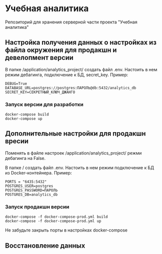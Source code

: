 # Учебная аналитика
Репозиторий для хранения серверной части проекта "Учебная аналитика"

## Настройка получения данных о настройках из файла окружения для продакшн и девелопмент версии

В папке /application/analytics_project/ создать файл .env. Настоить в нем режим дебагинга, подключение к БД, secret_key. Пример:

```
DEBUG=True
DATABASE_URL=postgres://postgres:ПАРОЛЬ@db:5432/analytics_db
SECRET_KEY=СЕКРЕТНЫЙ_КЛЮЧ_ДЖАНГО
```

### Запуск версии для разработки

```
docker-compose build
docker-compose up
```

## Дополнительные настройки для продакшн вресии

Поменять в файле настроек /application/analytics_project/ режми дебагинга на False.

В папке / создать файл .env. Настоить в нем режим подключение к БД из Docker-контейнера. Пример:

```
PORTS = "6435:5432"
POSTGRES_USER=postgres
POSTGRES_PASSWORD=ПАРОЛЬ
POSTGRES_DB=analytics_db
```

### Запуск продакшн версии

```
docker-compose -f docker-compose-prod.yml build
docker-compose -f docker-compose-prod.yml up
```
Не забудьте закрыть порты в настройках docker-compose

## Восстановление данных

